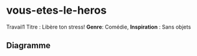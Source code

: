 # vous-etes-le-heros <br>
Travail1 
Titre : Libère ton stress!
**Genre**: Comédie, 
**Inspiration** : Sans objets   

<h2>Diagramme<h2> 


